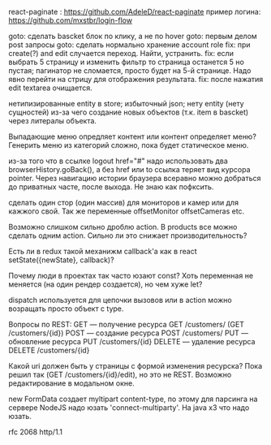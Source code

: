 react-paginate : https://github.com/AdeleD/react-paginate
пример логина: https://github.com/mxstbr/login-flow



goto: сделать bascket блок по клику, а не по hover
goto: первым делом post запросы
goto: сделать нормально хранение account role
fix: при create(?) and edit случается переход. Найти, устранить.
fix: если выбрать 5 страницу и изменить фильтр то страница останется 5 но пустая; пагинатор не сломается, просто будет на 5-й странице. Надо явно перейти на стрицу для отображения результата.
fix: после нажатия edit textarea очищается.

нетипизированные entity в store; избыточный json; нету entity (нету сущностей) из-за чего создание новых объектов (т.к. item в bascket) через литералы объекта.

Выпадающие меню опредляет контент или контент определяет меню? Генерить меню из категорий сложно, пока будет статическое меню.

из-за того что в ссылке logout href="#" надо использовать два browserHistory.goBack(), а без href или to ссылка теряет вид курсора pointer. Через навигацию истории браузера всеравно можно добраться до приватных часте, после выхода. Не знаю как пофксить.

сделать один стор (один массив) для мониторов и камер или для кажжого свой. Так же переменные offsetMonitor offsetCameras etc.

Возможно слишком сильно дроблю action. В products все можно сделать одним action. Сильно ли это снижает производительность?

Есть ли в redux такой механижм callback'a как в react setState({newState}, callback)?

Почему люди в проектах так часто юзают const? Хоть переменная не меняется (на один рендер создается), но чем хуже let?

dispatch используется для цепочки вызовов или в action можно возращать просто объект с type.

Вопросы по REST:
GET — получение ресурса   GET /customers/ (GET /customers/{id})
POST — создание ресурса   POST /customers/
PUT — обновление ресурса  PUT /customers/{id}
DELETE — удаление ресурса DELETE /customers/{id}

Какой uri должен быть у страницы с формой изменения ресурска? Пока решил так (GET /customers/{id}/edit), но это не REST. Возможно редактирование в модальном окне.

new FormData создает myltipart content-type, по этому для парсинга на сервере NodeJS надо юзать 'connect-multiparty'. На java х3 что надо юзать.


rfc 2068 http/1.1
